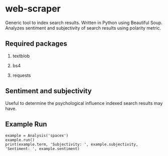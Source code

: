 # web-scraper
Generic tool to index search results. Written in Python using Beautiful Soup. Analyzes sentiment and subjectivity of search results using polarity metric.

## Required packages

1. textblob

2. bs4

3. requests

## Sentiment and subjectivity

Useful to determine the psychological influence indexed search results may have.

## Example Run

````
example = Analysis('spacex')
example.run()
print(example.term, 'Subjectivity: ', example.subjectivity, 'Sentiment: ', example.sentiment)
````
